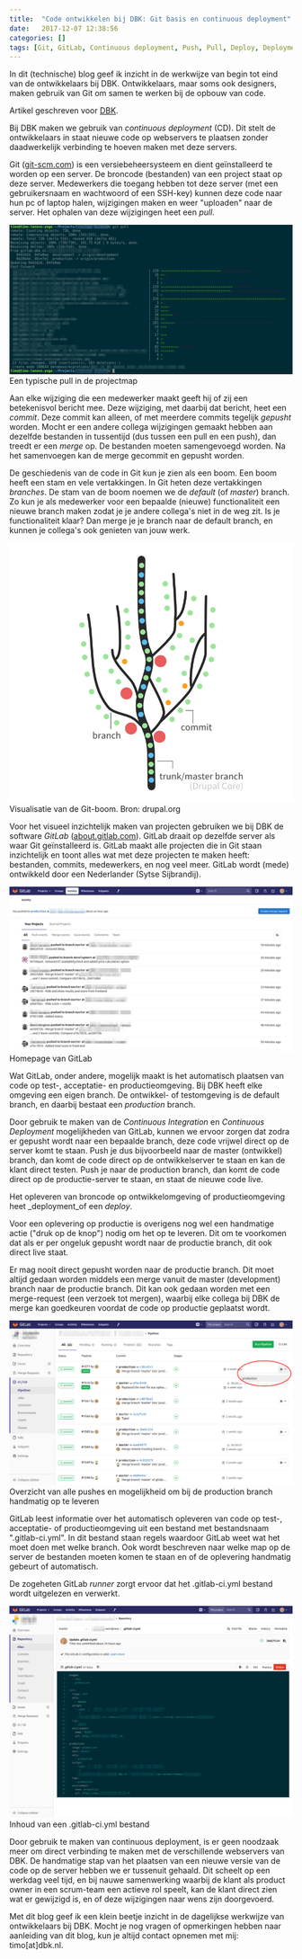 ```yaml
---
title:  "Code ontwikkelen bij DBK: Git basis en continuous deployment"
date:   2017-12-07 12:38:56
categories: []
tags: [Git, GitLab, Continuous deployment, Push, Pull, Deploy, Deployment, Commit, Branch, Server, Webserver, Development, Production]
---
```

In dit (technische) blog geef ik inzicht in de werkwijze van begin tot eind van de ontwikkelaars bij DBK. Ontwikkelaars, maar soms ook designers, maken gebruik van Git om samen te werken bij de opbouw van code.

Artikel geschreven voor [DBK](https://dbk.nl).

Bij DBK maken we gebruik van _continuous deployment_ (CD). Dit stelt de ontwikkelaars in staat nieuwe code op webservers te plaatsen zonder daadwerkelijk verbinding te hoeven maken met deze servers.

Git ([git-scm.com](https://git-scm.com)) is een versiebeheersysteem en dient geïnstalleerd te worden op een server. De broncode (bestanden) van een project staat op deze server. Medewerkers die toegang hebben tot deze server (met een gebruikersnaam en wachtwoord of een SSH-key) kunnen deze code naar hun pc of laptop halen, wijzigingen maken en weer "uploaden" naar de server. Het ophalen van deze wijzigingen heet een _pull_.

![Een typische pull in de projectmap](/images/2017-12-07-ci/Selection_443.png) Een typische pull in de projectmap

Aan elke wijziging die een medewerker maakt geeft hij of zij een betekenisvol bericht mee. Deze wijziging, met daarbij dat bericht, heet een _commit_. Deze commit kan alleen, of met meerdere commits tegelijk _gepusht_ worden. Mocht er een andere collega wijzigingen gemaakt hebben aan dezelfde bestanden in tussentijd (dus tussen een pull en een push), dan treedt er een _merge_ op. De bestanden moeten samengevoegd worden. Na het samenvoegen kan de merge gecommit en gepusht worden.

De geschiedenis van de code in Git kun je zien als een boom. Een boom heeft een stam en vele vertakkingen. In Git heten deze vertakkingen _branches_. De stam van de boom noemen we de _default_ (of _master_) branch. Zo kun je als medewerker voor een bepaalde (nieuwe) functionaliteit een nieuwe branch maken zodat je je andere collega's niet in de weg zit. Is je functionaliteit klaar? Dan merge je je branch naar de default branch, en kunnen je collega's ook genieten van jouw werk.

![Visualisatie van de Git-boom. Bron: drupal.org](/images/2017-12-07-ci/repositorydiagram.png) Visualisatie van de Git-boom. Bron: drupal.org

Voor het visueel inzichtelijk maken van projecten gebruiken we bij DBK de software _GitLab_ ([about.gitlab.com](https://about.gitlab.com/)). GitLab draait op dezelfde server als waar Git geïnstalleerd is. GitLab maakt alle projecten die in Git staan inzichtelijk en toont alles wat met deze projecten te maken heeft: bestanden, commits, medewerkers, en nog veel meer. GitLab wordt (mede) ontwikkeld door een Nederlander (Sytse Sijbrandij).

![Homepage van GitLab](/images/2017-12-07-ci/Selection_442.png) Homepage van GitLab

Wat GitLab, onder andere, mogelijk maakt is het automatisch plaatsen van code op test-, acceptatie- en productieomgeving. Bij DBK heeft elke omgeving een eigen branch. De ontwikkel- of testomgeving is de default branch, en daarbij bestaat een _production_ branch.

Door gebruik te maken van de _Continuous Integration_ en _Continuous Deployment_ mogelijkheden van GitLab, kunnen we ervoor zorgen dat zodra er gepusht wordt naar een bepaalde branch, deze code vrijwel direct op de server komt te staan. Push je dus bijvoorbeeld naar de master (ontwikkel) branch, dan komt de code direct op de ontwikkelserver te staan en kan de klant direct testen. Push je naar de production branch, dan komt de code direct op de productie-server te staan, en staat de nieuwe code live.

Het opleveren van broncode op ontwikkelomgeving of productieomgeving heet _deployment_of een _deploy_.

Voor een oplevering op productie is overigens nog wel een handmatige actie ("druk op de knop") nodig om het op te leveren. Dit om te voorkomen dat als er per ongeluk gepusht wordt naar de productie branch, dit ook direct live staat.

Er mag nooit direct gepusht worden naar de productie branch. Dit moet altijd gedaan worden middels een merge vanuit de master (development) branch naar de productie branch. Dit kan ook gedaan worden met een merge-request (een verzoek tot mergen), waarbij elke collega bij DBK de merge kan goedkeuren voordat de code op productie geplaatst wordt.

![Pipelines](/images/2017-12-07-ci/Selection_444.png) Overzicht van alle pushes en mogelijkheid om bij de production branch handmatig op te leveren

GitLab leest informatie over het automatisch opleveren van code op test-, acceptatie- of productieomgeving uit een bestand met bestandsnaam ".gitlab-ci.yml". In dit bestand staan regels waardoor GitLab weet wat het moet doen met welke branch. Ook wordt beschreven naar welke map op de server de bestanden moeten komen te staan en of de oplevering handmatig gebeurt of automatisch.

De zogeheten GitLab _runner_ zorgt ervoor dat het .gitlab-ci.yml bestand wordt uitgelezen en verwerkt.

![Gitlab-ci.yml](/images/2017-12-07-ci/Selection_447.png) Inhoud van een .gitlab-ci.yml bestand

Door gebruik te maken van continuous deployment, is er geen noodzaak meer om direct verbinding te maken met de verschillende webservers van DBK. De handmatige stap van het plaatsen van een nieuwe versie van de code op de server hebben we er tussenuit gehaald. Dit scheelt op een werkdag veel tijd, en bij nauwe samenwerking waarbij de klant als product owner in een scrum-team een actieve rol speelt, kan de klant direct zien wat er gewijzigd is, en of deze wijzigingen naar wens zijn doorgevoerd.

Met dit blog geef ik een klein beetje inzicht in de dagelijkse werkwijze van ontwikkelaars bij DBK. Mocht je nog vragen of opmerkingen hebben naar aanleiding van dit blog, kun je altijd contact opnemen met mij: timo[at]dbk.nl.
